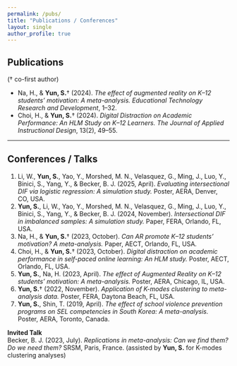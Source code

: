 ```yaml
---
permalink: /pubs/
title: "Publications / Conferences"
layout: single
author_profile: true
---
```


## Publications
(† co-first author)

- Na, H., & **Yun, S.**† (2024). *The effect of augmented reality on K–12 students’ motivation: A meta-analysis.* _Educational Technology Research and Development_, 1–32.
- Choi, H., & **Yun, S.**† (2024). *Digital Distraction on Academic Performance: An HLM Study on K–12 Learners.* _The Journal of Applied Instructional Design_, 13(2), 49–55.

---

## Conferences / Talks
1. Li, W., **Yun, S.**, Yao, Y., Morshed, M. N., Velasquez, G., Ming, J., Luo, Y., Binici, S., Yang, Y., & Becker, B. J. (2025, April). _Evaluating intersectional DIF via logistic regression: A simulation study._ Poster, AERA, Denver, CO, USA.  
2. **Yun, S.**, Li, W., Yao, Y., Morshed, M. N., Velasquez, G., Ming, J., Luo, Y., Binici, S., Yang, Y., & Becker, B. J. (2024, November). _Intersectional DIF in imbalanced samples: A simulation study._ Paper, FERA, Orlando, FL, USA.  
3. Na, H., & **Yun, S.**† (2023, October). _Can AR promote K–12 students’ motivation? A meta-analysis._ Paper, AECT, Orlando, FL, USA.  
4. Choi, H., & **Yun, S.**† (2023, October). _Digital distraction on academic performance in self-paced online learning: An HLM study._ Poster, AECT, Orlando, FL, USA.  
5. **Yun, S.**, Na, H. (2023, April). _The effect of Augmented Reality on K–12 students’ motivation: A meta-analysis._ Poster, AERA, Chicago, IL, USA.  
6. **Yun, S.**† (2022, November). _Application of K-modes clustering to meta-analysis data._ Poster, FERA, Daytona Beach, FL, USA.  
7. **Yun, S.**, Shin, T. (2019, April). _The effect of school violence prevention programs on SEL competencies in South Korea: A meta-analysis._ Poster, AERA, Toronto, Canada.

**Invited Talk**  
Becker, B. J. (2023, July). *Replications in meta-analysis: Can we find them? Do we need them?* SRSM, Paris, France. (assisted by **Yun, S.** for K-modes clustering analyses)
